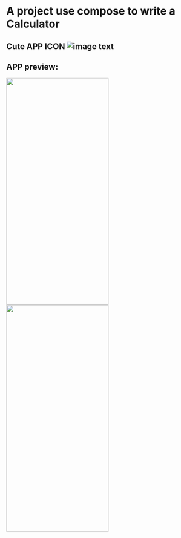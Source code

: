 # A project use compose to write a Calculator 
## Cute APP ICON ![image text](https://github.com/knight-spirit/SuperCalculate/blob/master/images/app_icon.png?raw=true)
## APP preview:
<img src="https://github.com/knight-spirit/SuperCalculate/blob/master/images/all_number.jpg?raw=true" width="270px" height="600"> <img src="https://github.com/knight-spirit/SuperCalculate/blob/master/images/result.jpg?raw=true" width="270px" height="600">